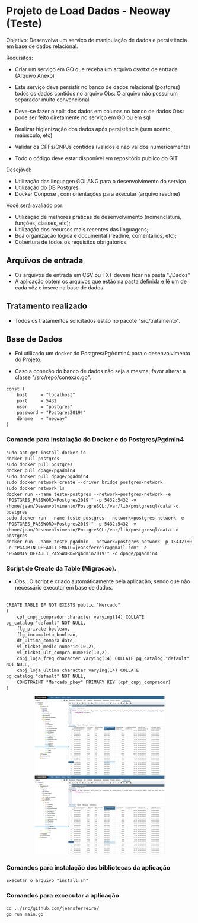 # Projeto de Load Dados - Neoway (Teste)

Objetivo:
Desenvolva um serviço de manipulação de dados e persistência em base de dados relacional.

Requisitos:
- Criar um serviço em GO que receba um arquivo csv/txt de entrada (Arquivo Anexo)
- Este serviço deve persistir no banco de dados relacional (postgres) todos os dados contidos no arquivo
  Obs: O arquivo não possui um separador muito convencional
 
- Deve-se fazer o split dos dados em colunas no banco de dados
 Obs: pode ser feito diretamente no serviço em GO ou em sql
 
- Realizar higienização dos dados após persistência (sem acento, maiusculo, etc)
- Validar os CPFs/CNPJs contidos (validos e não validos numericamente)
- Todo o código deve estar disponível em repositório publico do GIT
 
Desejável:
- Utilização das linguagen GOLANG para o desenvolvimento do serviço
- Utilização do DB Postgres
- Docker Conpose , com orientações para executar (arquivo readme) 

Você será avaliado por:
- Utilização de melhores práticas de desenvolvimento (nomenclatura, funções, classes, etc);
- Utilização dos recursos mais recentes das linguagens;
- Boa organização lógica e documental (readme, comentários, etc);
- Cobertura de todos os requisitos obrigatórios.

## Arquivos de entrada
- Os arquivos de entrada em CSV ou TXT devem ficar na pasta "./Dados"
- A aplicação obtem os arquivos que estão na pasta definida e lê um de cada vêz e insere na base de dados.

## Tratamento realizado
- Todos os tratamentos solicitados estão no pacote "src/tratamento".

## Base de Dados
- Foi utilizado um docker do Postgres/PgAdmin4 para o desenvolvimento do Projeto.

- Caso a conexão do banco de dados não seja a mesma, favor alterar a classe "/src/repo/conexao.go".

```
const (
    host     = "localhost"
    port     = 5432
    user     = "postgres"
    password = "Postgres2019!"
    dbname   = "neoway"
)

```

### Comando para instalação do Docker e do Postgres/Pgdmin4 

```
sudo apt-get install docker.io
docker pull postgres
sudo docker pull postgres
docker pull dpage/pgadmin4
sudo docker pull dpage/pgadmin4
sudo docker network create --driver bridge postgres-network
sudo docker network ls
docker run --name teste-postgres --network=postgres-network -e "POSTGRES_PASSWORD=Postgres2019!" -p 5432:5432 -v /home/jean/Desenvolvimento/PostgreSQL:/var/lib/postgresql/data -d postgres
sudo docker run --name teste-postgres --network=postgres-network -e "POSTGRES_PASSWORD=Postgres2019!" -p 5432:5432 -v /home/jean/Desenvolvimento/PostgreSQL:/var/lib/postgresql/data -d postgres
docker run --name teste-pgadmin --network=postgres-network -p 15432:80 -e "PGADMIN_DEFAULT_EMAIL=jeansferreira@gmail.com" -e "PGADMIN_DEFAULT_PASSWORD=PgAdmin2019!" -d dpage/pgadmin4

```

### Script de Create da Table (Migracao).
- Obs.: O script é criado automáticamente pela aplicação, sendo que não necessário executar em base de dados. 

```

CREATE TABLE IF NOT EXISTS public."Mercado"
(
    cpf_cnpj_comprador character varying(14) COLLATE pg_catalog."default" NOT NULL,
    flg_private boolean,
    flg_incompleto boolean,
    dt_ultima_compra date,
    vl_ticket_medio numeric(10,2),
    vl_ticket_ult_compra numeric(10,2),
    cnpj_loja_freq character varying(14) COLLATE pg_catalog."default" NOT NULL,
    cnpj_loja_ultima character varying(14) COLLATE pg_catalog."default" NOT NULL,
    CONSTRAINT "Mercado_pkey" PRIMARY KEY (cpf_cnpj_comprador)
)

```

<p align="center">
  <img src="Tela Banco de Dados.png" width="350" title="hover text">
  <img src="Tela Banco de Dados.png" width="350" alt="accessibility text">
</p>

### Comandos para instalação dos bibliotecas da aplicação

```
Executar o arquivo "install.sh"

```

### Comandos para excecutar a aplicação

```
cd ../src/github.com/jeansferreira/
go run main.go

```

